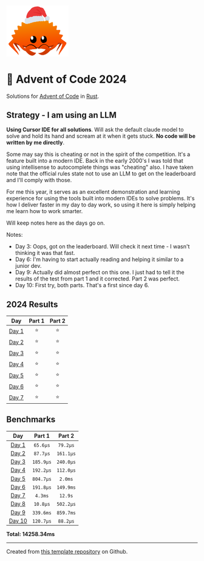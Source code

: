 <img src="./.assets/christmas_ferris.png" width="164">

# 🎄 Advent of Code 2024

Solutions for [Advent of Code](https://adventofcode.com/) in [Rust](https://www.rust-lang.org/).

## Strategy - I am using an LLM

**Using Cursor IDE for all solutions**. Will ask the default claude model to solve and hold its hand and scream at it when it gets stuck. **No code will be written by me directly**. 

Some may say this is cheating or not in the spirit of the competition. It's a feature built into a modern IDE. Back in the early 2000's I was told that using intellisense to autocomplete things was "cheating" also. I have taken note that the official rules state not to use an LLM to get on the leaderboard and I'll comply with those.

For me this year, it serves as an excellent demonstration and learning experience for using the tools built into modern IDEs to solve problems. It's how I deliver faster in my day to day work, so using it here is simply helping me learn how to work smarter.

Will keep notes here as the days go on.

Notes:
- Day 3: Oops, got on the leaderboard. Will check it next time - I wasn't thinking it was that fast.
- Day 6: I'm having to start actually reading and helping it similar to a junior dev.
- Day 9: Actually did almost perfect on this one.  I just had to tell it the results of the test from part 1 and it corrected.  Part 2 was perfect.
- Day 10: First try, both parts. That's a first since day 6.
<!--- advent_readme_stars table --->
## 2024 Results

| Day | Part 1 | Part 2 |
| :---: | :---: | :---: |
| [Day 1](https://adventofcode.com/2024/day/1) | ⭐ | ⭐ |
| [Day 2](https://adventofcode.com/2024/day/2) | ⭐ | ⭐ |
| [Day 3](https://adventofcode.com/2024/day/3) | ⭐ | ⭐ |
| [Day 4](https://adventofcode.com/2024/day/4) | ⭐ | ⭐ |
| [Day 5](https://adventofcode.com/2024/day/5) | ⭐ | ⭐ |
| [Day 6](https://adventofcode.com/2024/day/6) | ⭐ | ⭐ |
| [Day 7](https://adventofcode.com/2024/day/7) | ⭐ | ⭐ |
<!--- advent_readme_stars table --->

<!--- benchmarking table --->
## Benchmarks

| Day | Part 1 | Part 2 |
| :---: | :---: | :---:  |
| [Day 1](./src/bin/01.rs) | `65.6µs` | `79.2µs` |
| [Day 2](./src/bin/02.rs) | `87.7µs` | `161.1µs` |
| [Day 3](./src/bin/03.rs) | `185.9µs` | `240.0µs` |
| [Day 4](./src/bin/04.rs) | `192.2µs` | `112.0µs` |
| [Day 5](./src/bin/05.rs) | `804.7µs` | `2.0ms` |
| [Day 6](./src/bin/06.rs) | `191.8µs` | `149.9ms` |
| [Day 7](./src/bin/07.rs) | `4.3ms` | `12.9s` |
| [Day 8](./src/bin/08.rs) | `10.8µs` | `502.2µs` |
| [Day 9](./src/bin/09.rs) | `339.6ms` | `859.7ms` |
| [Day 10](./src/bin/10.rs) | `120.7µs` | `88.2µs` |

**Total: 14258.34ms**
<!--- benchmarking table --->

---

Created from [this template repository](https://github.com/fspoettel/advent-of-code-rust) on Github.